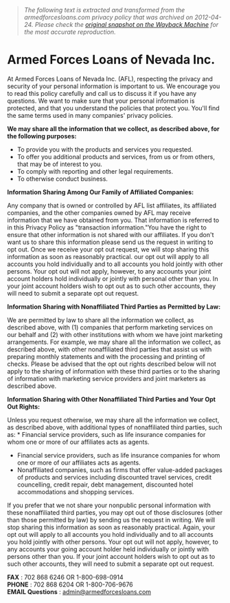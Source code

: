 > *The following text is extracted and transformed from the armedforcesloans.com privacy policy that was archived on 2012-04-24. Please check the [original snapshot on the Wayback Machine](https://web.archive.org/web/20120424073229id_/http%3A//www.armedforcesloans.com/PrivacyPolicy.aspx) for the most accurate reproduction.*

# Armed Forces Loans of Nevada Inc.

At Armed Forces Loans of Nevada Inc. (AFL), respecting the privacy and security of your personal information is important to us. We encourage you to read this policy carefully and call us to discuss it if you have any questions. We want to make sure that your personal information is protected, and that you understand the policies that protect you. You'll find the same terms used in many companies' privacy policies.

 **We may share all the information that we collect, as described above, for the following purposes:**

  * To provide you with the products and services you requested.
  * To offer you additional products and services, from us or from others, that may be of interest to you.
  * To comply with reporting and other legal requirements.
  * To otherwise conduct business.



**Information Sharing Among Our Family of Affiliated Companies:**

Any company that is owned or controlled by AFL list affiliates, its affiliated companies, and the other companies owned by AFL may receive information that we have obtained from you. That information is referred to in this Privacy Policy as "transaction information."You have the right to ensure that other information is not shared with our affiliates. If you don't want us to share this information please send us the request in writing to opt out. Once we receive your opt out request, we will stop sharing this information as soon as reasonably practical. our opt out will apply to all accounts you hold individually and to all accounts you hold jointly with other persons. Your opt out will not apply, however, to any accounts your joint account holders hold individually or jointly with personal other than you. In your joint account holders wish to opt out as to such other accounts, they will need to submit a separate opt out request. 

**Information Sharing with Nonaffiliated Third Parties as Permitted by Law:**

We are permitted by law to share all the information we collect, as described above, with (1) companies that perform marketing services on our behalf and (2) with other institutions with whom we have joint marketing arrangements. For example, we may share all the information we collect, as described above, with other nonaffiliated third parties that assist us with preparing monthly statements and with the processing and printing of checks. Please be advised that the opt out rights described below will not apply to the sharing of information with these third parties or to the sharing of information with marketing service providers and joint marketers as described above. 

**Information Sharing with Other Nonaffiliated Third Parties and Your Opt Out Rights:**

Unless you request otherwise, we may share all the information we collect, as described above, with additional types of nonaffiliated third parties, such as: * Financial service providers, such as life insurance companies for whom one or more of our affiliates acts as agents.

  * Financial service providers, such as life insurance companies for whom one or more of our affiliates acts as agents.
  * Nonaffiliated companies, such as firms that offer value-added packages of products and services including discounted travel services, credit councelling, credit repair, debt management, discounted hotel accommodations and shopping services.



If you prefer that we not share your nonpublic personal information with these nonaffiliated third parties, you may opt out of those disclosures (other than those permitted by law) by sending us the request in writing. We will stop sharing this information as soon as reasonably practical. Again, your opt out will apply to all accounts you hold individually and to all accounts you hold jointly with other persons. Your opt out will not apply, however, to any accounts your going account holder held individually or jointly with persons other than you. If your joint account holders wish to opt out as to such other accounts, they will need to submit a separate opt out request. 

**FAX** : 702 868 6246 OR 1-800-698-0914  
**PHONE** : 702 868 6204 OR 1-800-706-9676  
**EMAIL Questions** : [admin@armedforcesloans.com](mailto:admin@armedforcesloans.com)
